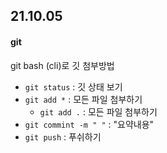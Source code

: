 ## 21.10.05

#### git

git bash (cli)로 깃 첨부방법

- `git status` : 깃 상태 보기
- `git add *` : 모든 파일 첨부하기
  - `git add .` : 모든 파일 첨부하기
- `git commint -m " "` : "요약내용"
- `git push` : 푸쉬하기 